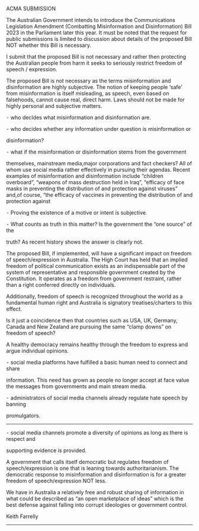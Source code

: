 ACMA SUBMISSION

The Australian Government intends to introduce the Communications Legislation Amendment
(Combatting Misinformation and Disinformation) Bill 2023 in the Parliament later this year. It must
be noted that the request for public submissions is limited to discussion about details of the
proposed Bill NOT whether this Bill is necessary.

I submit that the proposed Bill is not necessary and rather then protecting the Australian people
from harm it seeks to seriously restrict freedom of speech / expression.

The proposed Bill is not necessary as the terms misinformation and disinformation are highly
subjective. The notion of keeping people ‘safe’ from misinformation is itself misleading, as speech,
even based on falsehoods, cannot cause real, direct harm. Laws should not be made for highly
personal and subjective matters.

⁃ who decIdes what misinformation and disinformation are.

⁃ who decides whether any information under question is misinformation or

disinformation?

⁃ what if the misinformation or disinformation stems from the government

themselves, mainstream media,major corporations and fact checkers? All of whom use social media
rather effectively in pursuing their agendas. Recent examples of misinformation and disinformation
include “children overboard”, “weapons of mass destruction held in Iraq”, “efficacy of face masks in
preventing the distribution of and protection against viruses” and,of course, “the efficacy of vaccines
in preventing the distribution of and protection against

⁃ Proving the existence of a motive or intent is subjective.

⁃ What counts as truth in this matter? Is the government the “one source” of the

truth? As recent history shows the answer is clearly not.

The proposed Bill, if implemented, will have a significant impact on freedom of
speech/expression in Australia. The High Court has held that an implied freedom of political
communication exists as an indispensable part of the system of representative and responsible
government created by the Constitution. It operates as a freedom from government restraint, rather
than a right conferred directly on individuals.

Additionally, freedom of speech is recognized throughout the world as a fundamental human
right and Australia is signatory treatises/charters to this effect.

Is it just a coincidence then that countries such as USA, UK, Germany, Canada and New Zealand are
pursuing the same “clamp downs” on freedom of speech?

A healthy democracy remains healthy through the freedom to express and argue individual opinions.

⁃ social media platforms have fulfilled a basic human need to connect and share

information. This need has grown as people no longer accept at face value the messages from
governments and main stream media.

⁃ administrators of social media channels already regulate hate speech by banning

promulgators.


-----

⁃ social media channels promote a diversity of opinions as long as there is respect and

supporting evidence is provided.

A government that calls itself democratic but regulates freedom of speech/expression is one that is
leaning towards authoritarianism. The democratic response to misinformation and disinformation is
for a greater freedom of speech/expression NOT less.

We have in Australia a relatively free and robust sharing of information in what could be described
as “an open marketplace of ideas” which is the best defense against falling into corrupt ideologies or
government control.

Keith Farrelly


-----

